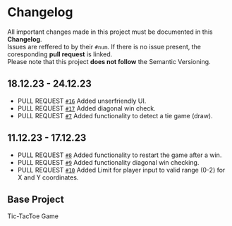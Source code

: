 # Changelog
All important changes made in this project must be documented in this **Changelog**.
</br>Issues are reffered to by their `#num`. If there is no issue present, the coresponding **pull request** is linked.
</br>Please note that this project **does not follow** the Semantic Versioning.

## 18.12.23 - 24.12.23
- PULL REQUEST [`#16`](https://github.com/Max-Meinel/Tic-Tac-Toe/pull/16) Added unserfriendly UI.
- PULL REQUEST [`#17`](https://github.com/Max-Meinel/Tic-Tac-Toe/pull/17) Added diagonal win check.
- PULL REQUEST [`#7`](https://github.com/Max-Meinel/Tic-Tac-Toe/pull/7) Added functionality to detect a tie game (draw).

## 11.12.23 - 17.12.23 
- PULL REQUEST [`#8`](https://github.com/Max-Meinel/Tic-Tac-Toe/pull/8) Added functionality to restart the game after a win.
- PULL REQUEST [`#9`](https://github.com/Max-Meinel/Tic-Tac-Toe/pull/9) Added functionality diagonal win checking.
- PULL REQUEST [`#10`](https://github.com/Max-Meinel/Tic-Tac-Toe/pull/10)  Added Limit for player input to valid range (0-2) for X and Y coordinates.
  
## Base Project
Tic-TacToe Game </br>


